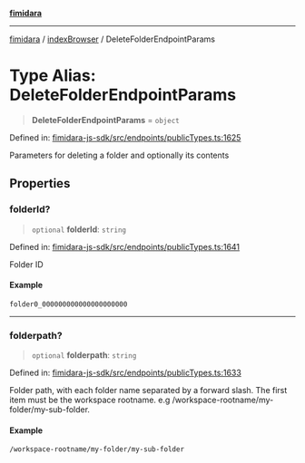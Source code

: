[**fimidara**](../../README.md)

***

[fimidara](../../modules.md) / [indexBrowser](../README.md) / DeleteFolderEndpointParams

# Type Alias: DeleteFolderEndpointParams

> **DeleteFolderEndpointParams** = `object`

Defined in: [fimidara-js-sdk/src/endpoints/publicTypes.ts:1625](https://github.com/softkave/fimidara/blob/feac071900ab8644442d355e5cb5db9df2f34600/fimidara-js-sdk/src/endpoints/publicTypes.ts#L1625)

Parameters for deleting a folder and optionally its contents

## Properties

### folderId?

> `optional` **folderId**: `string`

Defined in: [fimidara-js-sdk/src/endpoints/publicTypes.ts:1641](https://github.com/softkave/fimidara/blob/feac071900ab8644442d355e5cb5db9df2f34600/fimidara-js-sdk/src/endpoints/publicTypes.ts#L1641)

Folder ID

#### Example

```
folder0_000000000000000000000
```

***

### folderpath?

> `optional` **folderpath**: `string`

Defined in: [fimidara-js-sdk/src/endpoints/publicTypes.ts:1633](https://github.com/softkave/fimidara/blob/feac071900ab8644442d355e5cb5db9df2f34600/fimidara-js-sdk/src/endpoints/publicTypes.ts#L1633)

Folder path, with each folder name separated by a forward slash. The first item must be the workspace rootname. e.g /workspace-rootname/my-folder/my-sub-folder.

#### Example

```
/workspace-rootname/my-folder/my-sub-folder
```
